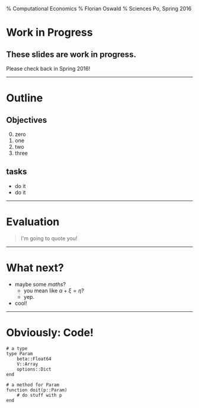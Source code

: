 % Computational Economics
% Florian Oswald
% Sciences Po, Spring 2016

# Work in Progress

## These slides are work in progress.

Please check back in Spring 2016!

-----------------------

# Outline



## Objectives

0. zero
1. one
2. two
3. three

## tasks

* do it
* do it

------------------------


# Evaluation

>I'm going to quote you!


-----------------------

# What next?

* maybe some *maths*?
	* you mean like $\alpha + \xi = \eta$?
	* yep.
* cool!

-----------------

# Obviously: Code!

~~~~~~~~~~~~ {.julia}
# a type
type Param
	beta::Float64
	V::Array
	options::Dict
end

# a method for Param
function doit(p::Param)
	# do stuff with p
end
~~~~~~~~~~~~
